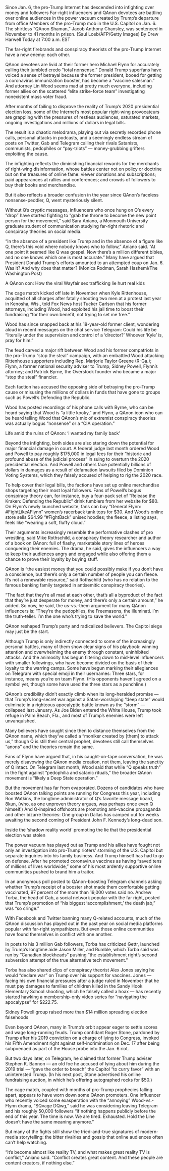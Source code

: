 Since Jan. 6, the pro-Trump Internet has descended into infighting over money and followers
Far-right influencers and QAnon devotees are battling over online audiences in the power vacuum created by Trump’s departure from office
Members of the pro-Trump mob in the U.S. Capitol on Jan. 6. The shirtless “QAnon Shaman,” Jacob Anthony Chansley, was sentenced in November to 41 months in prison. (Saul Loeb/AFP/Getty Images)
By Drew Harwell
Today at 7:00 a.m. EST

The far-right firebrands and conspiracy theorists of the pro-Trump Internet have a new enemy: each other.

QAnon devotees are livid at their former hero Michael Flynn for accurately calling their jumbled credo “total nonsense.” Donald Trump superfans have voiced a sense of betrayal because the former president, booed for getting a coronavirus immunization booster, has become a “vaccine salesman.” And attorney Lin Wood seems mad at pretty much everyone, including former allies on the scattered “elite strike-force team” investigating nonexistent mass voter fraud.

After months of failing to disprove the reality of Trump’s 2020 presidential election loss, some of the Internet’s most popular right-wing provocateurs are grappling with the pressures of restless audiences, saturated markets, ongoing investigations and millions of dollars in legal bills.

The result is a chaotic melodrama, playing out via secretly recorded phone calls, personal attacks in podcasts, and a seemingly endless stream of posts on Twitter, Gab and Telegram calling their rivals Satanists, communists, pedophiles or “pay-triots” — money-grubbing grifters exploiting the cause.

The infighting reflects the diminishing financial rewards for the merchants of right-wing disinformation, whose battles center not on policy or doctrine but on the treasures of online fame: viewer donations and subscriptions; paid appearances at rallies and conferences; and crowds of followers to buy their books and merchandise.

But it also reflects a broader confusion in the year since QAnon’s faceless nonsense-peddler, Q, went mysteriously silent.

Without Q’s cryptic messages, influencers who once hung on Q’s every “drop” have started fighting to “grab the throne to become the new point person for the movement,” said Sara Aniano, a Monmouth University graduate student of communication studying far-right rhetoric and conspiracy theories on social media.

“In the absence of a president like Trump and in the absence of a figure like Q, there’s this void where nobody knows who to follow,” Aniano said. “At one point it seemed like Q was gospel. Now there’s a million different bibles, and no one knows which one is most accurate.”
Many have argued that President Donald Trump's efforts amounted to an attempted coup on Jan. 6. Was it? And why does that matter? (Monica Rodman, Sarah Hashemi/The Washington Post)

A QAnon con: How the viral Wayfair sex trafficking lie hurt real kids

The cage match kicked off late in November when Kyle Rittenhouse, acquitted of all charges after fatally shooting two men at a protest last year in Kenosha, Wis., told Fox News host Tucker Carlson that his former attorneys, including Wood, had exploited his jail time to boost their fundraising “for their own benefit, not trying to set me free.”

Wood has since snapped back at his 18-year-old former client, wondering aloud in recent messages on the chat service Telegram: Could his life be “literally under the supervision and control of a ‘director?’ Whoever ‘Kyle’ is, pray for him.”

The feud carved a major rift between Wood and his former compatriots in the pro-Trump “stop the steal” campaign, with an embattled Wood attacking Rittenhouse supporters including Rep. Marjorie Taylor Greene (R-Ga.); Flynn, a former national security adviser to Trump; Sidney Powell, Flynn’s attorney; and Patrick Byrne, the Overstock founder who became a major “stop the steal” financier.

Each faction has accused the opposing side of betraying the pro-Trump cause or misusing the millions of dollars in funds that have gone to groups such as Powell’s Defending the Republic.

Wood has posted recordings of his phone calls with Byrne, who can be heard saying that Wood is “a little kooky,” and Flynn, a QAnon icon who can be heard telling Wood that QAnon’s mix of extremist conspiracy theories was actually bogus “nonsense” or a “CIA operation.”

Life amid the ruins of QAnon: ‘I wanted my family back’

Beyond the infighting, both sides are also staring down the potential for major financial damage in court. A federal judge last month ordered Wood and Powell to pay roughly $175,000 in legal fees for their “historic and profound abuse of the judicial process” in suing to overturn the 2020 presidential election. And Powell and others face potentially billions of dollars in damages as a result of defamation lawsuits filed by Dominion Voting Systems, which they falsely accused of helping to rig the 2020 race.

To help cover their legal bills, the factions have set up online merchandise shops targeting their most loyal followers. Fans of Powell’s bogus conspiracy theory can, for instance, buy a four-pack set of “Release the Kraken: Defending the Republic” drink tumblers from her website for $80. On Flynn’s newly launched website, fans can buy “General Flynn: #FightLikeAFlynn” women’s racerback tank tops for $30. And Wood’s online store sells $64.99 “#FightBack” unisex hoodies; the fleece, a listing says, feels like “wearing a soft, fluffy cloud.”

Their arguments increasingly resemble the performative clashes of pro wrestling, said Mike Rothschild, a conspiracy theory researcher and author of a book on QAnon: full of flashy, marketable story lines of heroes conquering their enemies. The drama, he said, gives the influencers a way to keep their audiences angry and engaged while also offering them a chance to prove their loyalty by buying stuff.

QAnon is “the easiest money that you could possibly make if you don’t have a conscience, but there’s only a certain number of people you can fleece. It’s not a renewable resource,” said Rothschild (who has no relation to the famous banking family targeted in antisemitic conspiracy theories).

“The fact that they’re all mad at each other, that’s all a byproduct of the fact that they’re just desperate for money, and there’s only a certain amount,” he added. So now, he said, the us-vs.-them argument for many QAnon influencers is: “They’re the pedophiles, the Freemasons, the illuminati. I’m the truth-teller. I’m the one who’s trying to save the world.”

QAnon reshaped Trump’s party and radicalized believers. The Capitol siege may just be the start.

Although Trump is only indirectly connected to some of the increasingly personal battles, many of them show clear signs of his playbook: winning attention and overwhelming the enemy through constant, uninhibited attacks. And the animosity has begun filtering down to mid-level influencers with smaller followings, who have become divided on the basis of their loyalty to the warring camps. Some have begun marking their allegiances on Telegram with special emoji in their usernames: Three stars, for instance, means you’re on team Flynn. (His opponents haven’t agreed on a symbol yet, though some have used the three stars as a punchline.)

QAnon’s credibility didn’t exactly climb when its long-heralded promise — that Trump’s long-secret war against a Satan-worshiping “deep state” would culminate in a righteous apocalyptic battle known as the “storm” — collapsed last January. As Joe Biden entered the White House, Trump took refuge in Palm Beach, Fla., and most of Trump’s enemies were left unvanquished.

Many believers have sought since then to distance themselves from the QAnon name, which they’ve called a “moniker created by [them] to attack us,” though Q is still their central prophet, devotees still call themselves “anons” and the theories remain the same.

Fans of Flynn have argued that, in his caught-on-tape conversation, he was merely disavowing the QAnon media creation, not them, leaving the sanctity of Q intact. On Telegram last month, Wood said that while “Q speaks truth” in the fight against “pedophilia and satanic rituals,” the broader QAnon movement is “likely a Deep State operation.”

But the movement has far from evaporated. Dozens of candidates who have boosted QAnon talking points are running for Congress this year, including Ron Watkins, the longtime administrator of Q’s favorite message board, 8kun, (who, as one unproven theory argues, was perhaps once even Q himself.) And Q-inspired offshoots are promoting anti-vaccine propaganda and other bizarre theories: One group in Dallas has camped out for weeks awaiting the second coming of President John F. Kennedy’s long-dead son.

Inside the ‘shadow reality world’ promoting the lie that the presidential election was stolen

The power vacuum has played out as Trump and his allies have fought not only an investigation into pro-Trump rioters’ storming of the U.S. Capitol but separate inquiries into his family business. And Trump himself has had to go on defense. After he promoted coronavirus vaccines as having “saved tens of millions of lives worldwide,” some of his most ardently supportive online communities pushed to brand him a traitor.

In an anonymous poll posted to QAnon-boosting Telegram channels asking whether Trump’s receipt of a booster shot made them comfortable getting vaccinated, 97 percent of the more than 19,000 votes said no. Andrew Torba, the head of Gab, a social network popular with the far right, posted that Trump’s promotion of “his biggest ‘accomplishment,’ the death jab,” was “so cringe.”

With Facebook and Twitter banning many Q-related accounts, much of the QAnon discussion has played out in the past year on social media platforms popular with far-right sympathizers. But even those online communities have found themselves in conflict with one another.

In posts to his 3 million Gab followers, Torba has criticized Gettr, launched by Trump’s longtime aide Jason Miller, and Rumble, which Torba said was run by “Canadian blockheads” pushing “the establishment right’s second subversion attempt of the true alternative tech movement.”

Torba has also shared clips of conspiracy theorist Alex Jones saying he would “declare war” on Trump over his support for vaccines. Jones — facing his own financial pressures after a judge ruled in November that he must pay damages to families of children killed in the Sandy Hook Elementary School shooting, which he falsely called a hoax — has recently started hawking a membership-only video series for “navigating the apocalypse” for $222.75.

Sidney Powell group raised more than $14 million spreading election falsehoods

Even beyond QAnon, many in Trump’s orbit appear eager to settle scores and wage long-running feuds. Trump confidant Roger Stone, pardoned by Trump after his 2019 conviction on a charge of lying to Congress, invoked his Fifth Amendment right against self-incrimination on Dec. 17 after being subpoenaed as part of the House probe into the Jan. 6 riot.

But two days later, on Telegram, he claimed that former Trump adviser Stephen K. Bannon — an old foe he accused of lying about him during the 2019 trial — “gave the order to breach” the Capitol “to curry favor” with an uninterested Trump. (In his next post, Stone advertised his online fundraising auction, in which he’s offering autographed rocks for $50.)

The cage match, coupled with months of pro-Trump prophecies falling apart, appears to have worn down some QAnon promoters. One influencer who recently voiced some exasperation with the “annoying” Wood-vs.-Flynn drama, “SQvage DQwg,” said he was considering leaving Telegram and his roughly 50,000 followers “if nothing happens publicly before the end of this year. The time is now. We are tired. Exhausted. Hold the Line doesn’t have the same meaning anymore.”

But many of the fights still show the tried-and-true signatures of modern-media storytelling: the bitter rivalries and gossip that online audiences often can’t help watching.

“It’s become almost like reality TV, and what makes great reality TV is conflict,” Aniano said. “Conflict creates great content. And these people are content creators, if nothing else.”
